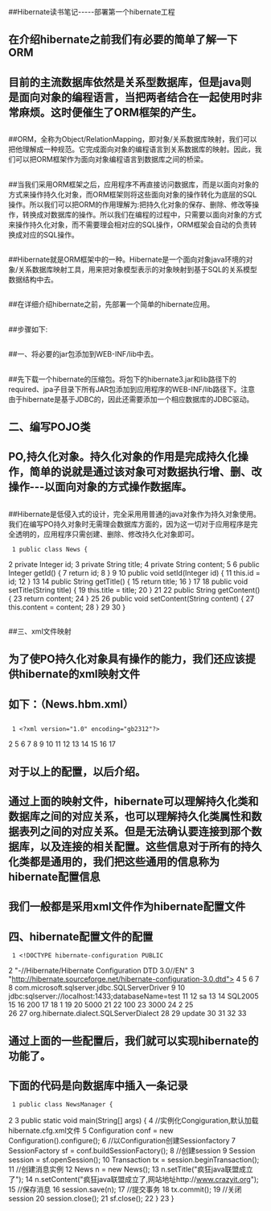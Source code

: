 ##Hibernate读书笔记-----部署第一个hibernate工程

##
## 在介绍hibernate之前我们有必要的简单了解一下ORM

##
## 目前的主流数据库依然是关系型数据库，但是java则是面向对象的编程语言，当把两者结合在一起使用时非常麻烦。这时便催生了ORM框架的产生。

##
##ORM，全称为Object/RelationMapping，即对象/关系数据库映射，我们可以把他理解成一种规范。它完成面向对象的编程语言到关系数据库的映射。因此，我们可以把ORM框架作为面向对象编程语言到数据库之间的桥梁。

##
##

##
##当我们采用ORM框架之后，应用程序不再直接访问数据库，而是以面向对象的方式来操作持久化对象，而ORM框架则将这些面向对象的操作转化为底层的SQL操作。所以我们可以把ORM的作用理解为:把持久化对象的保存、删除、修改等操作，转换成对数据库的操作。所以我们在编程的过程中，只需要以面向对象的方式来操作持久化对象，而不需要理会相对应的SQL操作，ORM框架会自动的负责转换成对应的SQL操作。

##
##

##
##Hibernate就是ORM框架中的一种。Hibernate是一个面向对象java环境的对象/关系数据库映射工具，用来把对象模型表示的对象映射到基于SQL的关系模型数据结构中去。

##
##

##
##在详细介绍hibernate之前，先部署一个简单的hibernate应用。

##
##

##
##步骤如下:

##
##一、将必要的jar包添加到WEB-INF/lib中去。

##
##

##
##先下载一个hibernate的压缩包。将包下的hibernate3.jar和lib路径下的required、jpa子目录下所有JAR包添加到应用程序的WEB-INF/lib路径下。注意由于hibernate是基于JDBC的，因此还需要添加一个相应数据库的JDBC驱动。

##
##

##
## 二、编写POJO类

##
## PO,持久化对象。持久化对象的作用是完成持久化操作，简单的说就是通过该对象可对数据执行增、删、改操作---以面向对象的方式操作数据库。

##
##

##
##Hibernate是低侵入式的设计，完全采用用普通的java对象作为持久对象使用。我们在编写PO持久对象时无需理会数据库方面的，因为这一切对于应用程序是完全透明的，应用程序只需创建、删除、修改持久化对象即可。	 1 public class News { 2     private Integer id; 3     private String title; 4     private String content; 5  6     public Integer getId() { 7         return id; 8     	} 9 10     public void setId(Integer id) {11         this.id = id;12     	}13 14     public String getTitle() {15         return title;16     	}17 18     public void setTitle(String title) {19         this.title = title;20     	}21 22     public String getContent() {23         return content;24     	}25 26     public void setContent(String content) {27         this.content = content;28     	}29 30 	}

##
##

##
##三、xml文件映射

##
## 为了使PO持久化对象具有操作的能力，我们还应该提供hibernate的xml映射文件

##
## 如下：（News.hbm.xml）

##
##	 1 <?xml version="1.0" encoding="gb2312"?> 2 <!DOCTYPE hibernate-mapping PUBLIC  3     "-//Hibernate/Hibernate Mapping DTD 3.0//EN" 4     "http://www.hibernate.org/dtd/hibernate-mapping-3.0.dtd"> 5 <!--hibernate-mapping是映射文件的根元素 --> 6 <hibernate-mapping> 7     <!-- 为每个class元素对应一个持久对象 --> 8     <class name="com.app.domain.News" table="news"> 9         <id name="id">10             <!-- 指定主键生成策略 -->11             <generator class="identity" />12         </id>13         <!-- property元素定义常规属性 -->14         <property name="title"></property>15         <property name="content"></property>16     </class>17 </hibernate-mapping>

##
##

##
##

##
## 对于以上的配置，以后介绍。

##
##

##
## 通过上面的映射文件，hibernate可以理解持久化类和数据库之间的对应关系，也可以理解持久化类属性和数据表列之间的对应关系。但是无法确认要连接到那个数据库，以及连接的相关配置。这些信息对于所有的持久化类都是通用的，我们把这些通用的信息称为hibernate配置信息

##
##

##
## 我们一般都是采用xml文件作为hibernate配置文件

##
##

##
## 四、hibernate配置文件的配置	 1 <!DOCTYPE hibernate-configuration PUBLIC  2 "-//Hibernate/Hibernate Configuration DTD 3.0//EN"  3 "http://hibernate.sourceforge.net/hibernate-configuration-3.0.dtd"> 4  5 <hibernate-configuration> 6     <session-factory> 7         <!-- 指定连接数据库所用的驱动 --> 8         <property name="connection.driver_class">com.microsoft.sqlserver.jdbc.SQLServerDriver</property> 9         <!-- 指定连接数据的url -->10         <property name="connection.url">jdbc:sqlserver://localhost:1433;databaseName=test</property>11         <!-- 指定连接数据库的用户名 -->12         <property name="connection.username">sa</property>13         <!-- 指定数据库的密码-->14         <property name="connection.password">SQL2005</property>15         <!-- 指定连接池里最大的连接数 -->16         <property name="hibernate.c3p0.max_size">200</property>17         <!-- 指定连接池里最小的连接数 -->18         <property name="hibernate.c3p0.min_size">1</property>19         <!-- 指定连接池里连接的超时时长 -->20         <property name="hibernate.c3p0.timeout">5000</property>21         <!-- 指定连接池里最大缓存多少个Statement对象 -->22         <property name="hibernate.c3p0.max_statements">100</property>23         <property name="hibernate.c3p0.idle_test_period">3000</property>24         <property name="hibernate.c3p0.acquire_increment">2</property>25         26         <!-- 指定数据库方言 -->27         <property name="dialect">org.hibernate.dialect.SQLServerDialect</property>28         <!-- 根据需要自动创建数据表 -->29         <property name="hbm2ddl.auto">update</property>30         <!-- 映射文件 -->31         <mapping resource="com/app/domain/News.hbm.xml" />32     </session-factory>33 </hibernate-configuration>

##
##

##
##

##
## 通过上面的一些配置后，我们就可以实现hibernate的功能了。

##
## 下面的代码是向数据库中插入一条记录	 1 public class NewsManager { 2  3     public static void main(String[] args) { 4         //实例化Congiguration,默认加载hibernate.cfg.xml文件 5         Configuration conf = new Configuration().configure(); 6         //以Configuration创建Sessionfactory 7         SessionFactory sf = conf.buildSessionFactory(); 8         //创建session 9         Session session = sf.openSession();10         Transaction tx = session.beginTransaction();11         //创建消息实例12         News n = new News();13         n.setTitle("疯狂java联盟成立了");14         n.setContent("疯狂java联盟成立了,网站地址http://www.crazyit.org");15         //保存消息16         session.save(n);17         //提交事务18         tx.commit();19         //关闭session20         session.close();21         sf.close();22     	}23 	}

##
##